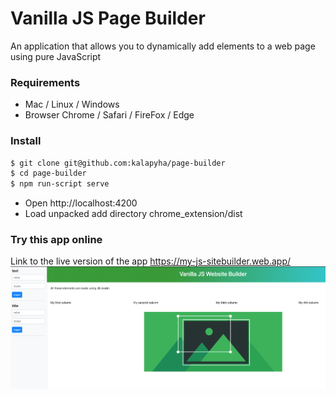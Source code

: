 # Vanilla JS Page Builder

An application that allows you to dynamically add elements to a web page using pure JavaScript

### Requirements

- Mac / Linux / Windows
- Browser Chrome / Safari / FireFox / Edge

### Install

```bash
$ git clone git@github.com:kalapyha/page-builder
$ cd page-builder
$ npm run-script serve        
```
- Open http://localhost:4200 
- Load unpacked add directory chrome_extension/dist

### Try this app online

Link to the live version of the app <https://my-js-sitebuilder.web.app/> 
![](src/assets/readme_img.png)
